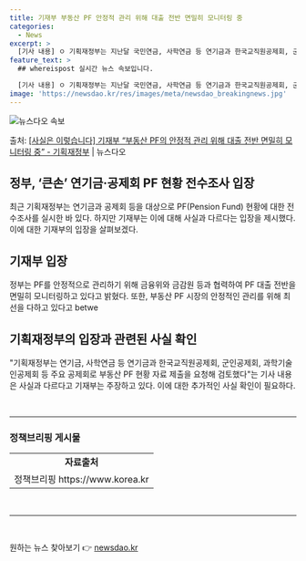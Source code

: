 ```yaml
---
title: 기재부 부동산 PF 안정적 관리 위해 대출 전반 면밀히 모니터링 중
categories:
  - News
excerpt: >
  [기사 내용] ㅇ 기획재정부는 지난달 국민연금, 사학연금 등 연기금과 한국교직원공제회, 군인공제회, 과학기술…
feature_text: >
  ## whereispost 실시간 뉴스 속보입니다.

  [기사 내용] ㅇ 기획재정부는 지난달 국민연금, 사학연금 등 연기금과 한국교직원공제회, 군인공제회, 과학기술…
image: 'https://newsdao.kr/res/images/meta/newsdao_breakingnews.jpg'
---
```


![뉴스다오 속보](https://newsdao.kr/res/images/meta/newsdao_breakingnews.jpg)

<p>출처: <a href="https://newsdao.kr/3504" rel="dofollow">[사실은 이렇습니다] 기재부 “부동산 PF의 안정적 관리 위해 대출 전반 면밀히 모니터링 중” - 기획재정부</a> | 뉴스다오</p>

<h2>정부, ‘큰손’ 연기금·공제회 PF 현황 전수조사 입장</h2>
<p data-ke-size="size16">최근 기획재정부는 연기금과 공제회 등을 대상으로 PF(Pension Fund) 현황에 대한 전수조사를 실시한 바 있다. 하지만 기재부는 이에 대해 사실과 다르다는 입장을 제시했다. 이에 대한 기재부의 입장을 살펴보겠다.</p>

<h2 data-ke-size="size26">기재부 입장</h2>
<p data-ke-size="size16">정부는 PF를 안정적으로 관리하기 위해 금융위와 금감원 등과 협력하여 PF 대출 전반을 면밀히 모니터링하고 있다고 밝혔다. 또한, 부동산 PF 시장의 안정적인 관리를 위해 최선을 다하고 있다고 betwe</p>

<h2 data-ke-size="size26">기획재정부의 입장과 관련된 사실 확인</h2>
<p data-ke-size="size16">"기획재정부는 연기금, 사학연금 등 연기금과 한국교직원공제회, 군인공제회, 과학기술인공제회 등 주요 공제회로 부동산 PF 현황 자료 제출을 요청해 검토했다"는 기사 내용은 사실과 다르다고 기재부는 주장하고 있다. 이에 대한 추가적인 사실 확인이 필요하다.</p>
<p data-ke-size="size16">&nbsp;</p>
<hr>
<h3>정책브리핑 게시물</h3>
<table>
	<tr>
		<td style="text-align: center; height: 17px;"><b>자료출처</b></td>
	</tr>
	<tr>
		<td style="text-align: center; height: 17px;">정책브리핑 https://www.korea.kr</td>
	</tr>
</table>
<p data-ke-size="size16">&nbsp;</p>
<hr>
<p data-ke-size="size16">&nbsp;</p> 

원하는 뉴스 찾아보기 👉 <a href="https://newsdao.kr" rel="dofollow">newsdao.kr</a>


